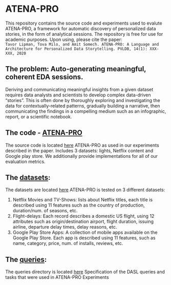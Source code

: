 # ATENA-PRO
This repository contains the source code and experiments used to evalute ATENA-PRO, a framework for automatic discovery of personalized data stories, in the form of analytical
sessions. The repository is free for use for academic purposes. Upon using, please cite the paper:</br>
```Tavor Lipman, Tova Milo, and Amit Somech. ATENA-PRO: A Language and Architecture for Personalized Data Storytelling. PVLDB, 14(1): XXX-XXX, 2020```

## The problem: Auto-generating meaningful, coherent EDA sessions.
Deriving and communicating meaningful insights from a given dataset requires data analysts and scientists to develop complex data-driven “stories”. This is often done by thoroughly exploring and investigating the data for contextually-related patterns, gradually building a narrative, then communicating the findings in a compelling medium such as an infographic, report, or a scientific notebook.

## The code - [ATENA-PRO](ATENA_PRO/simulation)
The source code is located [here](ATENA_PRO/simulation)
ATENA-PRO as used in our experiments described in the paper.
Includes 3 datasets: lights, Netflix content and Google play store.
We additionally provide implementations for all of our evaluation metrics. 

## The [datasets](ATENA_PRO/datasets):
The datasets are located [here](ATENA_PRO/datasets)
ATENA-PRO is tested on 3 different datasets:
1. Netflix Movies and TV-Shows: lists about Netflix titles, each title is described using 11 features such as the country of production, duration/num. of seasons, etc.
2. Flight-delays: Each record describes a domestic US flight, using 12 attributes such as origin/destination airport, flight duration, issuing airline, departure delay times, delay reasons, etc.
3. Google Play Store Apps: A collection of mobile apps available on the Google Play Store. Each app is described using 11 features, such as name, category, price, num. of installs, reviews, etc.

## The [queries](ATENA_PRO/queries):
The queries directory is located [here](ATENA_PRO/queries)
Specification of the DASL queries and tasks that were used in ATENA-PRO Experiments
